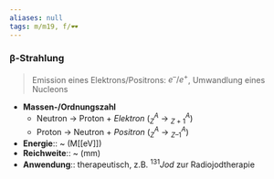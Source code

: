 ```yaml
---
aliases: null
tags: m/m19, f/🕶️
---
```

### β-Strahlung
> Emission eines Elektrons/Positrons: $e^{–}/e^{+}$, Umwandlung eines Nucleons
- **Massen-/Ordnungszahl**
	- Neutron → Proton + *Elektron* ($^{A}_{Z}$ → $^{A}_{Z+1}$)
	- Proton → Neutron + *Positron* ($^{A}_{Z}$ → $^{A}_{Z–1}$)
- **Energie**:: ~ (M[[eV]])
- **Reichweite**:: ~ (mm)
- **Anwendung**:: therapeutisch, z.B. $^{131}Jod$ zur Radiojodtherapie